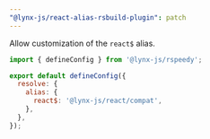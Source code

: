 ```yaml
---
"@lynx-js/react-alias-rsbuild-plugin": patch
---
```


Allow customization of the `react$` alias.

```js
import { defineConfig } from '@lynx-js/rspeedy';

export default defineConfig({
  resolve: {
    alias: {
      react$: '@lynx-js/react/compat',
    },
  },
});
```
